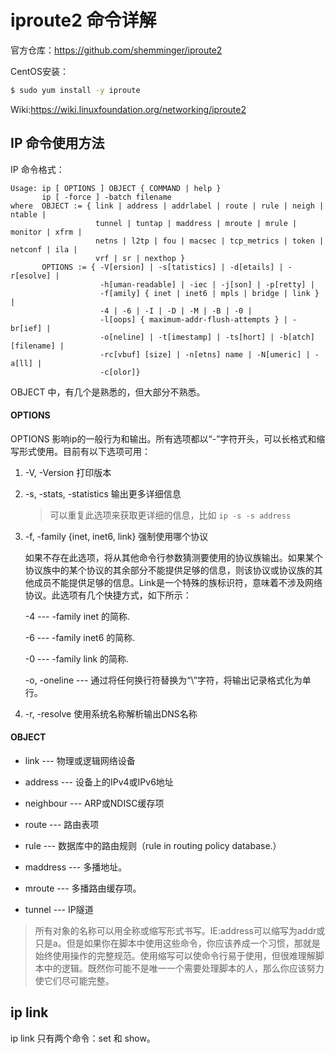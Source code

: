 # iproute2 命令详解

官方仓库：https://github.com/shemminger/iproute2

CentOS安装：

```bash
$ sudo yum install -y iproute
```

Wiki:https://wiki.linuxfoundation.org/networking/iproute2





## IP 命令使用方法

IP 命令格式：

```
Usage: ip [ OPTIONS ] OBJECT { COMMAND | help }
       ip [ -force ] -batch filename
where  OBJECT := { link | address | addrlabel | route | rule | neigh | ntable |
                   tunnel | tuntap | maddress | mroute | mrule | monitor | xfrm |
                   netns | l2tp | fou | macsec | tcp_metrics | token | netconf | ila |
                   vrf | sr | nexthop }
       OPTIONS := { -V[ersion] | -s[tatistics] | -d[etails] | -r[esolve] |
                    -h[uman-readable] | -iec | -j[son] | -p[retty] |
                    -f[amily] { inet | inet6 | mpls | bridge | link } |
                    -4 | -6 | -I | -D | -M | -B | -0 |
                    -l[oops] { maximum-addr-flush-attempts } | -br[ief] |
                    -o[neline] | -t[imestamp] | -ts[hort] | -b[atch] [filename] |
                    -rc[vbuf] [size] | -n[etns] name | -N[umeric] | -a[ll] |
                    -c[olor]}
```

OBJECT 中，有几个是熟悉的，但大部分不熟悉。



#### OPTIONS

OPTIONS 影响ip的一般行为和输出。所有选项都以“-”字符开头，可以长格式和缩写形式使用。目前有以下选项可用：

1. -V, -Version 打印版本

2. -s, -stats, -statistics 输出更多详细信息

   > 可以重复此选项来获取更详细的信息，比如 `ip -s -s address`

3. -f, -family {inet, inet6, link} 强制使用哪个协议

   如果不存在此选项，将从其他命令行参数猜测要使用的协议族输出。如果某个协议族中的某个协议的其余部分不能提供足够的信息，则该协议或协议族的其他成员不能提供足够的信息。Link是一个特殊的族标识符，意味着不涉及网络协议。此选项有几个快捷方式，如下所示：

   -4 --- -family inet 的简称.

   -6 --- -family inet6 的简称.

   -0 --- -family link 的简称.

   -o, -oneline --- 通过将任何换行符替换为“\”字符，将输出记录格式化为单行。

4. -r, -resolve 使用系统名称解析输出DNS名称



#### OBJECT

- link --- 物理或逻辑网络设备

- address --- 设备上的IPv4或IPv6地址

- neighbour --- ARP或NDISC缓存项

- route --- 路由表项

- rule --- 数据库中的路由规则（rule in routing policy database.）

- maddress --- 多播地址。

- mroute --- 多播路由缓存项。

- tunnel --- IP隧道

> 所有对象的名称可以用全称或缩写形式书写。IE:address可以缩写为addr或只是a。但是如果你在脚本中使用这些命令，你应该养成一个习惯，那就是始终使用操作的完整规范。使用缩写可以使命令行易于使用，但很难理解脚本中的逻辑。既然你可能不是唯一一个需要处理脚本的人，那么你应该努力使它们尽可能完整。



## ip link

ip link 只有两个命令：set 和 show。






































